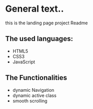 # General text..
this is the landing page project Readme
## The used languages:
* HTML5
* CSS3
* JavaScript
## The Functionalities
* dynamic Navigation
* dynamic active class
* smooth scrolling